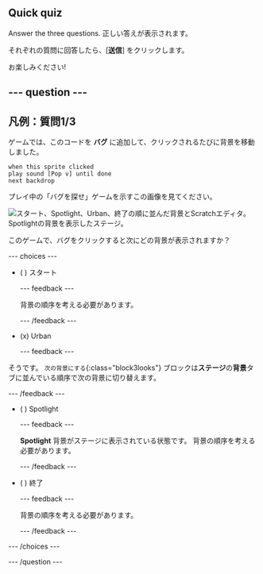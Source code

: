 ## Quick quiz

Answer the three questions. 正しい答えが表示されます。

それぞれの質問に回答したら、[**送信**] をクリックします。

お楽しみください!

--- question ---
---
凡例：質問1/3
---

ゲームでは、このコードを **バグ** に追加して、クリックされるたびに背景を移動しました。

```blocks3
when this sprite clicked
play sound [Pop v] until done
next backdrop
```

プレイ中の「バグを探せ」ゲームを示すこの画像を見てください。

![スタート、Spotlight、Urban、終了の順に並んだ背景とScratchエディタ。 Spotlightの背景を表示したステージ。](images/quiz1-backdrops.png)

このゲームで、バグをクリックすると次にどの背景が表示されますか？

--- choices ---

- ( ) スタート

  --- feedback ---

  背景の順序を考える必要があります。

  --- /feedback ---

- (x) Urban

  --- feedback ---

そうです。 `次の背景にする`{:class="block3looks"} ブロックは**ステージ**の**背景**タブに並んでいる順序で次の背景に切り替えます。

--- /feedback ---

- ( ) Spotlight

  --- feedback ---

  **Spotlight** 背景がステージに表示されている状態です。 背景の順序を考える必要があります。

  --- /feedback ---

- ( ) 終了

  --- feedback ---

  背景の順序を考える必要があります。

  --- /feedback ---

--- /choices ---

--- /question ---
